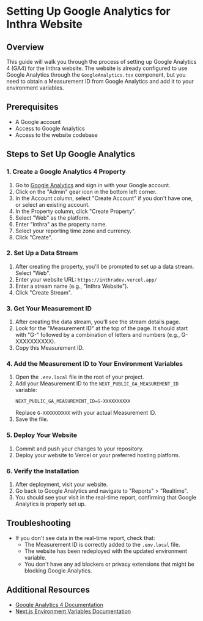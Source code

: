 # Setting Up Google Analytics for Inthra Website

## Overview
This guide will walk you through the process of setting up Google Analytics 4 (GA4) for the Inthra website. The website is already configured to use Google Analytics through the `GoogleAnalytics.tsx` component, but you need to obtain a Measurement ID from Google Analytics and add it to your environment variables.

## Prerequisites
- A Google account
- Access to Google Analytics
- Access to the website codebase

## Steps to Set Up Google Analytics

### 1. Create a Google Analytics 4 Property

1. Go to [Google Analytics](https://analytics.google.com/) and sign in with your Google account.
2. Click on the "Admin" gear icon in the bottom left corner.
3. In the Account column, select "Create Account" if you don't have one, or select an existing account.
4. In the Property column, click "Create Property".
5. Select "Web" as the platform.
6. Enter "Inthra" as the property name.
7. Select your reporting time zone and currency.
8. Click "Create".

### 2. Set Up a Data Stream

1. After creating the property, you'll be prompted to set up a data stream. Select "Web".
2. Enter your website URL: `https://inthradev.vercel.app/`
3. Enter a stream name (e.g., "Inthra Website").
4. Click "Create Stream".

### 3. Get Your Measurement ID

1. After creating the data stream, you'll see the stream details page.
2. Look for the "Measurement ID" at the top of the page. It should start with "G-" followed by a combination of letters and numbers (e.g., G-XXXXXXXXXX).
3. Copy this Measurement ID.

### 4. Add the Measurement ID to Your Environment Variables

1. Open the `.env.local` file in the root of your project.
2. Add your Measurement ID to the `NEXT_PUBLIC_GA_MEASUREMENT_ID` variable:
   ```
   NEXT_PUBLIC_GA_MEASUREMENT_ID=G-XXXXXXXXXX
   ```
   Replace `G-XXXXXXXXXX` with your actual Measurement ID.
3. Save the file.

### 5. Deploy Your Website

1. Commit and push your changes to your repository.
2. Deploy your website to Vercel or your preferred hosting platform.

### 6. Verify the Installation

1. After deployment, visit your website.
2. Go back to Google Analytics and navigate to "Reports" > "Realtime".
3. You should see your visit in the real-time report, confirming that Google Analytics is properly set up.

## Troubleshooting

- If you don't see data in the real-time report, check that:
  - The Measurement ID is correctly added to the `.env.local` file.
  - The website has been redeployed with the updated environment variable.
  - You don't have any ad blockers or privacy extensions that might be blocking Google Analytics.

## Additional Resources

- [Google Analytics 4 Documentation](https://support.google.com/analytics/answer/9744165)
- [Next.js Environment Variables Documentation](https://nextjs.org/docs/basic-features/environment-variables)